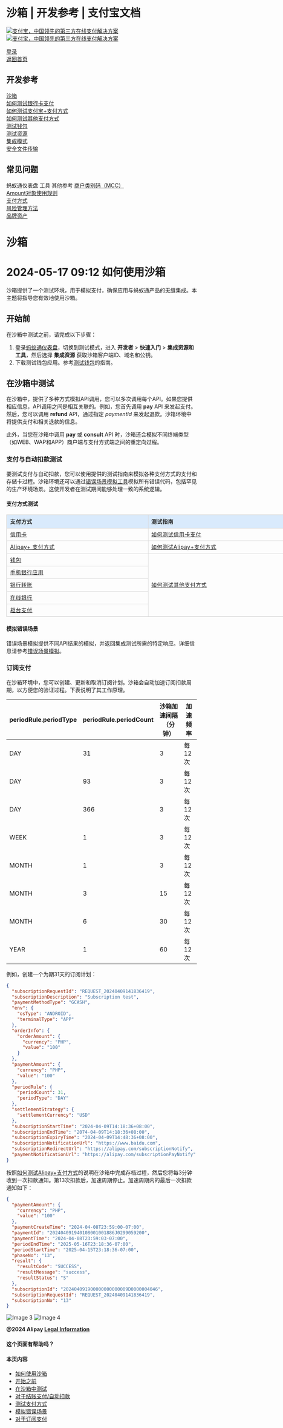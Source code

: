 沙箱 | 开发参考 | 支付宝文档
===============

[![支付宝，中国领先的第三方在线支付解决方案](https://ac.alipay.com/storage/2024/3/26/d66c43c0-440d-4c97-9976-f2028a2c8c5e.svg)![支付宝，中国领先的第三方在线支付解决方案](https://ac.alipay.com/storage/2024/3/26/a48bd336-aea0-4f16-bf83-616eacbb4434.svg)](/docs/)

[登录](https://global.alipay.com/ilogin/account_login.htm?goto=https%3A%2F%2Fglobal.alipay.com%2Fdocs%2Fac%2Fref%2Fsandbox)  
[返回首页](../../)

开发参考
--------

[沙箱](/docs/ac/ref/sandbox)  
[如何测试银行卡支付](/docs/ac/ref/card)  
[如何测试支付宝+支付方式](/docs/ac/ref/wallet)  
[如何测试其他支付方式](/docs/ac/ref/other)  
[测试钱包](/docs/ac/ref/testwallet)  
[测试资源](/docs/ac/ref/test_resource)  
[集成模式](/docs/ac/ref/oy9921)  
[安全文件传输](/docs/ac/ref/xgcpey)  

常见问题
--------

蚂蚁通仪表盘
工具
其他参考
[商户类别码（MCC）](/docs/ac/ref/mcccodes)  
[Amount对象使用规则](/docs/ac/ref/cc)  
[支付方式](/docs/ac/ref/payment_method)  
[风险管理方法](/docs/ac/ref/risk_methods)  
[品牌资产](/docs/ac/ref/brandasset)  

沙箱
=======

2024-05-17 09:12
如何使用沙箱
==================

沙箱提供了一个测试环境，用于模拟支付，确保应用与蚂蚁通产品的无缝集成。本主题将指导您有效地使用沙箱。

开始前
------------

在沙箱中测试之前，请完成以下步骤：

1. 登录[蚂蚁通仪表盘](https://dashboard.alipay.com/global-payments/home)，切换到测试模式，进入 **开发者** > **快速入门** > **集成资源和工具**，然后选择 **集成资源** 获取沙箱客户端ID、域名和公钥。
2. 下载测试钱包应用。参考[测试钱包](https://global.alipay.com/docs/ac/ref/testwallet)的指南。

在沙箱中测试
--------------

在沙箱中，提供了多种方式模拟API调用，您可以多次调用每个API。如果您提供相应信息，API调用之间是相互关联的。例如，您首先调用 **pay** API 来发起支付。然后，您可以调用 **refund** API，通过指定 _paymentId_ 来发起退款。沙箱环境中将提供支付和相关退款的信息。

此外，当您在沙箱中调用 **pay** 或 **consult** API 时，沙箱还会模拟不同终端类型（如WEB、WAP和APP）商户端与支付方式端之间的重定向过程。
### 支付与自动扣款测试  
要测试支付与自动扣款，您可以使用提供的测试指南来模拟各种支付方式的支付和存储卡过程。沙箱环境还可以通过[错误场景模拟工具](https://global.alipay.com/docs/ac/ref/error_scenario_sim_en)模拟所有错误代码，包括罕见的生产环境场景。这使开发者在测试期间能够处理一致的系统逻辑。

#### 支付方式测试  
<table style="width:750px;outline:none;border-collapse:collapse;border:1px solid rgb(217, 217, 217)" class="lake-table"><colgroup><col width="375" span="1"><col width="375" span="1"></colgroup><tbody><tr style="height:35px"><td style="background-color:rgb(217, 234, 252);min-width:90px;font-size:14px;white-space:normal;overflow-wrap:break-word;border:1px solid rgb(217, 217, 217);padding:4px 8px;cursor:default"><p id="u5e38379c" style="font-size:14px;color:rgb(38, 38, 38);line-height:1.74;letter-spacing:0.05em;overflow-wrap:break-word;margin-top:0px;margin-bottom:0px"><strong>支付方式</strong></p></td><td style="background-color:rgb(217, 234, 252);min-width:90px;font-size:14px;white-space:normal;overflow-wrap:break-word;border:1px solid rgb(217, 217, 217);padding:4px 8px;cursor:default"><p id="ufc14f04f" style="font-size:14px;color:rgb(38, 38, 38);line-height:1.74;letter-spacing:0.05em;overflow-wrap:break-word;margin-top:0px;margin-bottom:0px"><strong>测试指南</strong></p></td></tr><tr style="height:33px"><td style="min-width:90px;font-size:14px;white-space:normal;overflow-wrap:break-word;border:1px solid rgb(217, 217, 217);padding:4px 8px;cursor:default"><p id="ufa54ac3b" style="font-size:14px;color:rgb(38, 38, 38);line-height:1.74;letter-spacing:0.05em;overflow-wrap:break-word;margin-top:0px;margin-bottom:0px"><a href="https://global.alipay.com/docs/ac/cashierpay/pay_type#DDFip" target="_blank">信用卡</a></p></td><td style="min-width:90px;font-size:14px;white-space:normal;overflow-wrap:break-word;border:1px solid rgb(217, 217, 217);padding:4px 8px;cursor:default"><p id="ufc14f04f" style="font-size:14px;color:rgb(38, 38, 38);line-height:1.74;letter-spacing:0.05em;overflow-wrap:break-word;margin-top:0px;margin-bottom:0px"><a href="https://global.alipay.com/docs/ac/ref/card" target="_blank">如何测试信用卡支付</a></p></td></tr><tr style="height:33px"><td style="min-width:90px;font-size:14px;white-space:normal;overflow-wrap:break-word;border:1px solid rgb(217, 217, 217);padding:4px 8px;cursor:default"><p id="u5ae4f836" style="font-size:14px;color:rgb(38, 38, 38);line-height:1.74;letter-spacing:0.05em;overflow-wrap:break-word;margin-top:0px;margin-bottom:0px"><a href="https://global.alipay.com/docs/ac/cashierpay/pay_type#mt4eB" target="_blank">Alipay+ 支付方式</a></p></td><td style="min-width:90px;font-size:14px;white-space:normal;overflow-wrap:break-word;border:1px solid rgb(217, 217, 217);padding:4px 8px;cursor:default"><p id="abde6b160fb24a68d83732a502b36762" style="font-size:14px;color:rgb(38, 38, 38);line-height:1.74;letter-spacing:0.05em;overflow-wrap:break-word;margin-top:0px;margin-bottom:0px"><a href="https://global.alipay.com/docs/ac/ref/wallet" target="_blank">如何测试Alipay+支付方式</a></p></td></tr><tr style="height:33px"><td style="min-width:90px;font-size:14px;white-space:normal;overflow-wrap:break-word;border:1px solid rgb(217, 217, 217);padding:4px 8px;cursor:default"><p id="udb44aa33" style="font-size:14px;color:rgb(38, 38, 38);line-height:1.74;letter-spacing:0.05em;overflow-wrap:break-word;margin-top:0px;margin-bottom:0px"><a href="https://global.alipay.com/docs/ac/cashierpay/pay_type#IK789" target="_blank">钱包</a></p></td><td rowspan="5" style="text-align:left;min-width:90px;font-size:14px;white-space:normal;overflow-wrap:break-word;border:1px solid rgb(217, 217, 217);padding:4px 8px;cursor:default"><p id="u30e1bf6428095c3458b453702bf56175" style="font-size:14px;color:rgb(38, 38, 38);line-height:1.74;letter-spacing:0.05em;overflow-wrap:break-word;margin-top:0px;margin-bottom:0px"><a href="https://global.alipay.com/docs/ac/ref/other" target="_blank">如何测试其他支付方式</a></p></td></tr><tr style="height:33px"><td style="min-width:90px;font-size:14px;white-space:normal;overflow-wrap:break-word;border:1px solid rgb(217, 217, 217);padding:4px 8px;cursor:default"><p id="u6b33740d" style="font-size:14px;color:rgb(38, 38, 38);line-height:1.74;letter-spacing:0.05em;overflow-wrap:break-word;margin-top:0px;margin-bottom:0px"><a href="https://global.alipay.com/docs/ac/cashierpay/pay_type#KSRbI" target="_blank">手机银行应用</a></p></td></tr><tr style="height:33px"><td style="min-width:90px;font-size:14px;white-space:normal;overflow-wrap:break-word;border:1px solid rgb(217, 217, 217);padding:4px 8px;cursor:default"><p id="u30211878" style="font-size:14px;color:rgb(38, 38, 38);line-height:1.74;letter-spacing:0.05em;overflow-wrap:break-word;margin-top:0px;margin-bottom:0px"><a href="https://global.alipay.com/docs/ac/cashierpay/pay_type#bR1hN" target="_blank">银行转账</a></p></td></tr><tr style="height:33px"><td style="min-width:90px;font-size:14px;white-space:normal;overflow-wrap:break-word;border:1px solid rgb(217, 217, 217);padding:4px 8px;cursor:default"><p id="u19a329ab" style="font-size:14px;color:rgb(38, 38, 38);line-height:1.74;letter-spacing:0.05em;overflow-wrap:break-word;margin-top:0px;margin-bottom:0px"><a href="https://global.alipay.com/docs/ac/cashierpay/pay_type#llC45" target="_blank">在线银行</a></p></td></tr><tr style="height:33px"><td style="min-width:90px;font-size:14px;white-space:normal;overflow-wrap:break-word;border:1px solid rgb(217, 217, 217);padding:4px 8px;cursor:default"><p id="u9073ffbc" style="font-size:14px;color:rgb(38, 38, 38);line-height:1.74;letter-spacing:0.05em;overflow-wrap:break-word;margin-top:0px;margin-bottom:0px"><a href="https://global.alipay.com/docs/ac/cashierpay/pay_type#FwduU" target="_blank">柜台支付</a></p></td></tr></tbody></table>  

#### 模拟错误场景  
错误场景模拟提供不同API结果的模拟，并返回集成测试所需的特定响应。详细信息请参考[错误场景模拟](https://global.alipay.com/docs/ac/ref/error_scenario_sim_en)。
### 订阅支付
在沙箱环境中，您可以创建、更新和取消订阅计划。沙箱会自动加速订阅扣款周期，以方便您的验证过程。下表说明了其工作原理。

| periodRule.periodType | periodRule.periodCount | 沙箱加速间隔（分钟） | 加速频率 |
| --- | --- | --- | --- |
| DAY | 31 | 3 | 每12次 |
| DAY | 93 | 3 | 每12次 |
| DAY | 366 | 3 | 每12次 |
| WEEK | 1 | 3 | 每12次 |
| MONTH | 1 | 3 | 每12次 |
| MONTH | 3 | 15 | 每12次 |
| MONTH | 6 | 30 | 每12次 |
| YEAR | 1 | 60 | 每12次 |

例如，创建一个为期31天的订阅计划：

```json
{
  "subscriptionRequestId": "REQUEST_20240409141836419",
  "subscriptionDescription": "Subscription test",
  "paymentMethodType": "GCASH",
  "env": {
    "osType": "ANDROID",
    "terminalType": "APP"
  },
  "orderInfo": {
    "orderAmount": {
      "currency": "PHP",
      "value": "100"
    }
  },
  "paymentAmount": {
    "currency": "PHP",
    "value": "100"
  },
  "periodRule": {
    "periodCount": 31,
    "periodType": "DAY"
  },
  "settlementStrategy": {
    "settlementCurrency": "USD"
  },
  "subscriptionStartTime": "2024-04-09T14:18:36+08:00",
  "subscriptionEndTime": "2074-04-09T14:18:36+08:00",
  "subscriptionExpiryTime": "2024-04-09T14:48:36+08:00",
  "subscriptionNotificationUrl": "https://www.baidu.com",
  "subscriptionRedirectUrl": "https://alipay.com/subscriptionNotify",
  "paymentNotificationUrl": "https://alipay.com/subscriptionPayNotify"
}
```

按照[如何测试Alipay+支付方式](https://global.alipay.com/docs/ac/ref/wallet)的说明在沙箱中完成存档过程，然后您将每3分钟收到一次扣款通知。第13次扣款后，加速周期停止。加速周期内的最后一次扣款通知如下：

```json
{
  "paymentAmount": {
    "currency": "PHP",
    "value": "100"
  },
  "paymentCreateTime": "2024-04-08T23:59:00-07:00",
  "paymentId": "202404091940108001001886J0299059200",
  "paymentTime": "2024-04-08T23:59:03-07:00",
  "periodEndTime": "2025-05-16T23:18:36-07:00",
  "periodStartTime": "2025-04-15T23:18:36-07:00",
  "phaseNo": "13",
  "result": {
    "resultCode": "SUCCESS",
    "resultMessage": "success",
    "resultStatus": "S"
  },
  "subscriptionId": "202404091900000000000009D0000004046",
  "subscriptionRequestId": "REQUEST_20240409141836419",
  "subscriptionNo": "13"
}
```

![Image 3](https://ac.alipay.com/storage/2021/5/20/19b2c126-9442-4f16-8f20-e539b1db482a.png) ![Image 4](https://ac.alipay.com/storage/2021/5/20/e9f3f154-dbf0-455f-89f0-b3d4e0c14481.png)

**@2024 Alipay [Legal Information](https://global.alipay.com/docs/ac/platform/membership)**

#### 这个页面有帮助吗？

#### 本页内容

- [如何使用沙箱](#p9X19 "如何使用沙箱")
- [开始之前](#xh0P0 "开始之前")
- [在沙箱中测试](#hgYcM "在沙箱中测试")
- [对于结账支付/自动扣款](#A3VRp "对于结账支付/自动扣款")
- [测试支付方式](#IyR8b "测试支付方式")
- [模拟错误场景](#nijOn "模拟错误场景")
- [对于订阅支付](#RcC5W "对于订阅支付")